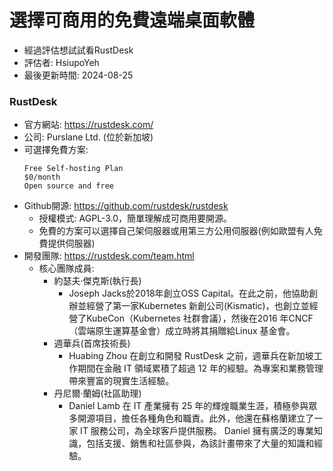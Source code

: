 # 選擇可商用的免費遠端桌面軟體
+ 經過評估想試試看RustDesk
+ 評估者: HsiupoYeh
+ 最後更新時間: 2024-08-25

### RustDesk
+ 官方網站: https://rustdesk.com/
+ 公司: Purslane Ltd. (位於新加坡)
+ 可選擇免費方案:
  ```
  Free Self-hosting Plan
  $0/month
  Open source and free
  ```
+ Github開源: https://github.com/rustdesk/rustdesk
  + 授權模式: AGPL-3.0，簡單理解成可商用要開源。
  + 免費的方案可以選擇自己架伺服器或用第三方公用伺服器(例如歐盟有人免費提供伺服器)
+ 開發團隊: https://rustdesk.com/team.html
  + 核心團隊成員:
    + 約瑟夫·傑克斯(執行長)
      + Joseph Jacks於2018年創立OSS Capital。在此之前，他協助創辦並經營了第一家Kubernetes 新創公司(Kismatic)，也創立並經營了KubeCon（Kubernetes 社群會議），然後在2016 年CNCF（雲端原生運算基金會）成立時將其捐贈給Linux 基金會。
    + 週華兵(首席技術長)
      + Huabing Zhou 在創立和開發 RustDesk 之前，週華兵在新加坡工作期間在金融 IT 領域累積了超過 12 年的經驗。為專案和業務管理帶來豐富的現實生活經驗。
    + 丹尼爾·蘭姆(社區助理)
      + Daniel Lamb 在 IT 產業擁有 25 年的輝煌職業生涯，積極參與眾多開源項目，擔任各種角色和職責。此外，他還在蘇格蘭建立了一家 IT 服務公司，為全球客戶提供服務。 Daniel 擁有廣泛的專業知識，包括支援、銷售和社區參與，為該計畫帶來了大量的知識和經驗。
